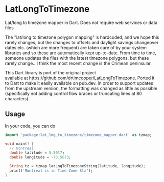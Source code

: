 # LatLongToTimezone
Lat/long to timezone mapper in Dart. Does not require web services or data files

The "lat/long to timezone polygon mapping" is hardcoded, and we hope this rarely changes, but the changes to offsets and daylight savings changeover dates etc. (which are more frequent) are taken care of by your system libraries and so these are automatically kept up-to-date. From time to time, someone updates the files with the latest timezone polygons, but these rarely change...I think the most recent change is the Crimean peninsular.

This Dart library is port of the original project  
available at https://github.com/drtimcooper/LatLongToTimezone. Ported it to
Dart to make it easily available on pub.dev. In order to support updates from
the upstream version, the formatting was changed as little as possible
(specifically not adding control flow braces or truncating lines at 80
characters).

## Usage

In your code, you can do

```dart
import 'package:lat_lng_to_timezone/timezone_mapper.dart' as tzmap;

void main() {
  // Montreal
  double latitude = 5.5017;
  double longitude = -73.5673;

  String tz = tzmap.latLngToTimezoneString(latitude, longitude);
  print('Montreal is in Time Zone $tz');
}
```